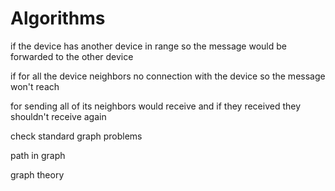 # Algorithms

if the device has another device in range so the message would be forwarded to the other device 

if for all the device  neighbors no connection with the device  so the message  won't reach


for sending all of its neighbors would receive and if they received they shouldn't receive again 


check
standard graph problems 

path in graph

graph theory
